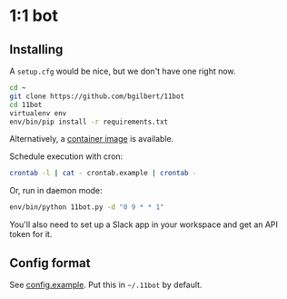 # 1:1 bot

## Installing

A `setup.cfg` would be nice, but we don't have one right now.

```sh
cd ~
git clone https://github.com/bgilbert/11bot
cd 11bot
virtualenv env
env/bin/pip install -r requirements.txt
```

Alternatively, a [container image](https://quay.io/repository/bgilbert/11bot) is available.

Schedule execution with cron:
```sh
crontab -l | cat - crontab.example | crontab -
```

Or, run in daemon mode:
```sh
env/bin/python 11bot.py -d "0 9 * * 1"
```

You'll also need to set up a Slack app in your workspace and get an API token for it.

## Config format

See [config.example](config.example).  Put this in `~/.11bot` by default.
